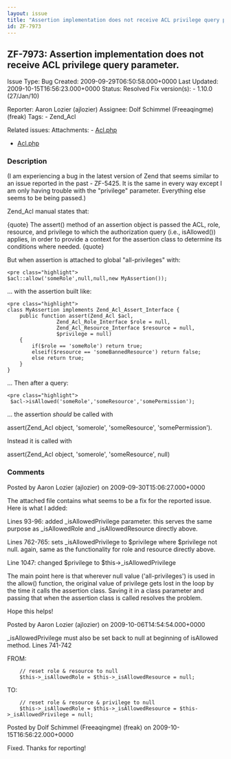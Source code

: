 ```yaml
---
layout: issue
title: "Assertion implementation does not receive ACL privilege query parameter."
id: ZF-7973
---
```


ZF-7973: Assertion implementation does not receive ACL privilege query parameter.
---------------------------------------------------------------------------------

 Issue Type: Bug Created: 2009-09-29T06:50:58.000+0000 Last Updated: 2009-10-15T16:56:23.000+0000 Status: Resolved Fix version(s): - 1.10.0 (27/Jan/10)
 
 Reporter:  Aaron Lozier (ajlozier)  Assignee:  Dolf Schimmel (Freeaqingme) (freak)  Tags: - Zend\_Acl
 
 Related issues: 
 Attachments: - [Acl.php](/issues/secure/attachment/12286/Acl.php)
- [Acl.php](/issues/secure/attachment/12279/Acl.php)
 
### Description

(I am experiencing a bug in the latest version of Zend that seems similar to an issue reported in the past - ZF-5425. It is the same in every way except I am only having trouble with the "privilege" parameter. Everything else seems to be being passed.)

Zend\_Acl manual states that:

{quote} The assert() method of an assertion object is passed the ACL, role, resource, and privilege to which the authorization query (i.e., isAllowed()) applies, in order to provide a context for the assertion class to determine its conditions where needed. {quote}

But when assertion is attached to global "all-privileges" with:

 
    <pre class="highlight">
    $acl::allow('someRole',null,null,new MyAssertion());


... with the assertion built like:

 
    <pre class="highlight">
    class MyAssertion implements Zend_Acl_Assert_Interface {
        public function assert(Zend_Acl $acl,
                    Zend_Acl_Role_Interface $role = null,
                    Zend_Acl_Resource_Interface $resource = null,
                    $privilege = null)
        {
            if($role == 'someRole') return true;
            elseif($resource == 'someBannedResource') return false;        
            else return true;
        }   
    }


... Then after a query:

 
    <pre class="highlight">
     $acl->isAllowed('someRole','someResource','somePermission');


... the assertion _should_ be called with

assert(Zend\_Acl object, 'somerole', 'someResource', 'somePermission').

Instead it is called with

assert(Zend\_Acl object, 'somerole', 'someResource', null)

 

 

### Comments

Posted by Aaron Lozier (ajlozier) on 2009-09-30T15:06:27.000+0000

The attached file contains what seems to be a fix for the reported issue. Here is what I added:

Lines 93-96: added \_isAllowedPrivilege parameter. this serves the same purpose as \_isAllowedRole and \_isAllowedResource directly above.

Lines 762-765: sets \_isAllowedPrivilege to $privilege where $privilege not null. again, same as the functionality for role and resource directly above.

Line 1047: changed $privilege to $this->\_isAllowedPrivilege

The main point here is that wherever null value ('all-privileges') is used in the allow() function, the original value of privilege gets lost in the loop by the time it calls the assertion class. Saving it in a class parameter and passing that when the assertion class is called resolves the problem.

Hope this helps!

 

 

Posted by Aaron Lozier (ajlozier) on 2009-10-06T14:54:54.000+0000

\_isAllowedPrivilege must also be set back to null at beginning of isAllowed method. Lines 741-742

FROM:

 
        // reset role & resource to null
        $this->_isAllowedRole = $this->_isAllowedResource = null;


TO:

 
        // reset role & resource & privilege to null
        $this->_isAllowedRole = $this->_isAllowedResource = $this->_isAllowedPrivilege = null;


 

 

Posted by Dolf Schimmel (Freeaqingme) (freak) on 2009-10-15T16:56:22.000+0000

Fixed. Thanks for reporting!

 

 